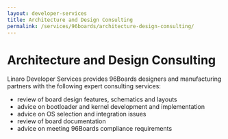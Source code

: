 ```yaml
---
layout: developer-services
title: Architecture and Design Consulting
permalink: /services/96boards/architecture-design-consulting/
---
```

# Architecture and Design Consulting

Linaro Developer Services provides 96Boards designers and manufacturing partners with the following expert consulting services:

- review of board design features, schematics and layouts
- advice on bootloader and kernel development and implementation
- advice on OS selection and integration issues
- review of board documentation
- advice on meeting 96Boards compliance requirements
